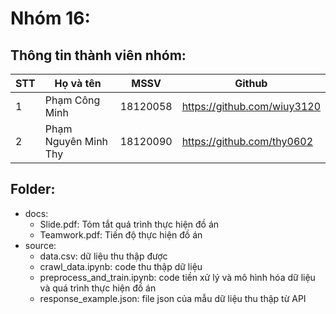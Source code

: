 # Nhóm 16:
## Thông tin thành viên nhóm:
|STT|Họ và tên|MSSV|Github|
|---|---|---|---|
|1|Phạm Công Minh|18120058|https://github.com/wiuy3120|
|2|Phạm Nguyên Minh Thy|18120090|https://github.com/thy0602|

## Folder:
- docs: 
	- Slide.pdf: Tóm tắt quá trình thực hiện đồ án
	- Teamwork.pdf: Tiến độ thực hiện đồ án
- source:
	- data.csv: dữ liệu thu thập được
	- crawl_data.ipynb: code thu thập dữ liệu
	- preprocess_and_train.ipynb: code tiền xử lý và mô hình hóa dữ liệu và quá trình thực hiện đồ án
	- response_example.json: file json của mẫu dữ liệu thu thập từ API

